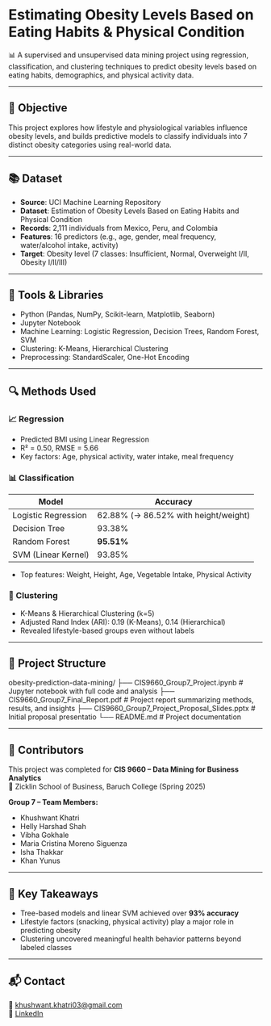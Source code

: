 # Estimating Obesity Levels Based on Eating Habits & Physical Condition

📊 A supervised and unsupervised data mining project using regression, classification, and clustering techniques to predict obesity levels based on eating habits, demographics, and physical activity data.

---

## 🧠 Objective

This project explores how lifestyle and physiological variables influence obesity levels, and builds predictive models to classify individuals into 7 distinct obesity categories using real-world data.

---

## 📚 Dataset

- **Source**: UCI Machine Learning Repository  
- **Dataset**: Estimation of Obesity Levels Based on Eating Habits and Physical Condition  
- **Records**: 2,111 individuals from Mexico, Peru, and Colombia  
- **Features**: 16 predictors (e.g., age, gender, meal frequency, water/alcohol intake, activity)  
- **Target**: Obesity level (7 classes: Insufficient, Normal, Overweight I/II, Obesity I/II/III)

---

## 🧰 Tools & Libraries

- Python (Pandas, NumPy, Scikit-learn, Matplotlib, Seaborn)
- Jupyter Notebook
- Machine Learning: Logistic Regression, Decision Trees, Random Forest, SVM
- Clustering: K-Means, Hierarchical Clustering
- Preprocessing: StandardScaler, One-Hot Encoding

---

## 🔍 Methods Used

### 📈 Regression
- Predicted BMI using Linear Regression
- R² = 0.50, RMSE = 5.66  
- Key factors: Age, physical activity, water intake, meal frequency

### 📊 Classification
| Model               | Accuracy       |
|--------------------|----------------|
| Logistic Regression| 62.88% (→ 86.52% with height/weight) |
| Decision Tree       | 93.38%         |
| Random Forest       | **95.51%**     |
| SVM (Linear Kernel) | 93.85%         |

- Top features: Weight, Height, Age, Vegetable Intake, Physical Activity

### 🔗 Clustering
- K-Means & Hierarchical Clustering (k=5)
- Adjusted Rand Index (ARI): 0.19 (K-Means), 0.14 (Hierarchical)
- Revealed lifestyle-based groups even without labels

---

## 📁 Project Structure

obesity-prediction-data-mining/
├── CIS9660_Group7_Project.ipynb # Jupyter notebook with full code and analysis
├── CIS9660_Group7_Final_Report.pdf # Project report summarizing methods, results, and insights
├── CIS9660_Group7_Project_Proposal_Slides.pptx # Initial proposal presentatio
└── README.md # Project documentation


---

## 👥 Contributors

This project was completed for **CIS 9660 – Data Mining for Business Analytics**  
📍 Zicklin School of Business, Baruch College (Spring 2025)

**Group 7 – Team Members:**  
- Khushwant Khatri  
- Helly Harshad Shah  
- Vibha Gokhale  
- Maria Cristina Moreno Siguenza  
- Isha Thakkar  
- Khan Yunus

---

## 📌 Key Takeaways

- Tree-based models and linear SVM achieved over **93% accuracy**
- Lifestyle factors (snacking, physical activity) play a major role in predicting obesity
- Clustering uncovered meaningful health behavior patterns beyond labeled classes

---

## 📬 Contact

📧 khushwant.khatri03@gmail.com  
🔗 [LinkedIn](https://www.linkedin.com/in/khushwantkhatri)


